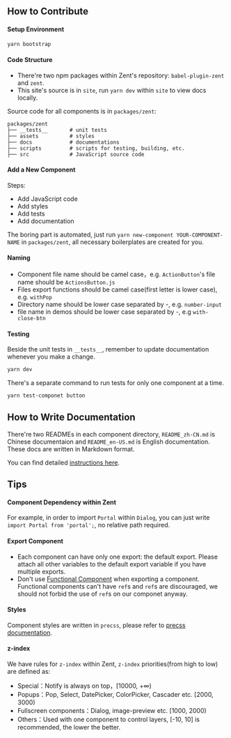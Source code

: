 ## How to Contribute

#### Setup Environment

```bash
yarn bootstrap
```

#### Code Structure

- There're two npm packages within Zent's repository: `babel-plugin-zent` and `zent`.
- This site's source is in `site`, run `yarn dev` within `site` to view docs locally.

Source code for all components is in `packages/zent`:

```
packages/zent
├── __tests__       # unit tests
├── assets          # styles
├── docs            # documentations
├── scripts         # scripts for testing, building, etc.
├── src             # JavaScript source code
```

#### Add a New Component

Steps:

- Add JavaScript code
- Add styles
- Add tests
- Add documentation

The boring part is automated, just run `yarn new-component YOUR-COMPONENT-NAME` in `packages/zent`, all necessary boilerplates are created for you.

#### Naming

* Component file name should be camel case，e.g. `ActionButton`'s file name should be `ActionsButton.js`
* Files export functions should be camel case(first letter is lower case), e.g. `withPop`
* Directory name should be lower case separated by -, e.g. `number-input`
* file name in demos should be lower case separated by -, e.g `with-close-btn`

#### Testing

Beside the unit tests in `__tests__`, remember to update documentation whenever you make a change.

```bash
yarn dev
```

There's a separate command to run tests for only one component at a time.

```bash
yarn test-componet button
```

## How to Write Documentation

There're two READMEs in each component directory, `README_zh-CN.md` is Chinese documentaion and `README_en-US.md` is English documentation. These docs are written in Markdown format.

You can find detailed [instructions here](markdown).

## Tips

#### Component Dependency within Zent

For example, in order to import `Portal` within `Dialog`, you can just write `import Portal from 'portal';`, no relative path required.

#### Export Component

- Each component can have only one export: the default export. Please attach all other variables to the default export variable if you have multiple exports.
- Don't use [Functional Component](https://facebook.github.io/react/docs/refs-and-the-dom.html#refs-and-functional-components) when exporting a component. Functional components can't have `ref`s and `ref`s are discouraged, we should not forbid the use of `ref`s on our componet anyway.

#### Styles

Component styles are written in `precss`, please refer to [precss documentation](https://github.com/jonathantneal/precss).

#### z-index

We have rules for `z-index` within Zent, `z-index` priorities(from high to low) are defined as:

* Special：Notify is always on top，[10000, +∞)
* Popups：Pop, Select, DatePicker, ColorPicker, Cascader etc. [2000, 3000)
* Fullscreen components：Dialog, image-preview etc. [1000, 2000)
* Others：Used with one component to control layers, [-10, 10] is recommended, the lower the better.
